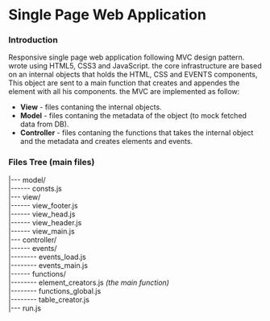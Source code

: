 # Single Page Web Application
### Introduction
Responsive single page web application following MVC design pattern. wrote using HTML5, CSS3 and JavaScript. the core infrastructure are based on an internal objects that holds the HTML, CSS and EVENTS components, 
This object are sent to a main function that creates and appendes the element with all his components. the MVC are implemented as follow:
- **View** - files contaning the internal objects.
- **Model** - files contaning the metadata of the object (to mock fetched data from DB).
- **Controller** - files contaning the functions that takes the internal object and the metadata and creates elements and events.

### Files Tree (main files)
|--- model/ <br />
|------ consts.js <br />
|--- view/ <br />
|------ view_footer.js <br />
|------ view_head.js <br />
|------ view_header.js <br />
|------ view_main.js <br />
|--- controller/ <br />
|------ events/ <br />
|-------- events_load.js <br />
|-------- events_main.js <br />
|------ functions/ <br />
|-------- element_creators.js *(the main function)* <br /> 
|-------- functions_global.js <br />
|-------- table_creator.js <br />
|--- run.js <br />

